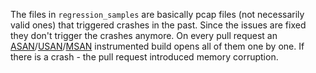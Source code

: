 The files in `regression_samples` are basically pcap files (not necessarily valid ones) that triggered crashes in the past.
Since the issues are fixed they don't trigger the crashes anymore.
On every pull request an [ASAN](https://clang.llvm.org/docs/AddressSanitizer.html)/[USAN](https://clang.llvm.org/docs/UndefinedBehaviorSanitizer.html)/[MSAN](https://clang.llvm.org/docs/MemorySanitizer.html) instrumented build opens all of them one by one.
If there is a crash - the pull request introduced memory corruption.
